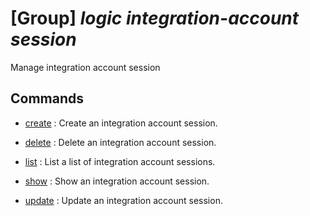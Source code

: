 # [Group] _logic integration-account session_

Manage integration account session

## Commands

- [create](/Commands/logic/integration-account/session/_create.md)
: Create an integration account session.

- [delete](/Commands/logic/integration-account/session/_delete.md)
: Delete an integration account session.

- [list](/Commands/logic/integration-account/session/_list.md)
: List a list of integration account sessions.

- [show](/Commands/logic/integration-account/session/_show.md)
: Show an integration account session.

- [update](/Commands/logic/integration-account/session/_update.md)
: Update an integration account session.
